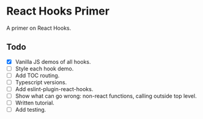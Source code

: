 # React Hooks Primer

A primer on React Hooks.

## Todo

- [x] Vanilla JS demos of all hooks.
- [ ] Style each hook demo.
- [ ] Add TOC routing.
- [ ] Typescript versions.
- [ ] Add eslint-plugin-react-hooks.
- [ ] Show what can go wrong: non-react functions, calling outside top level.
- [ ] Written tutorial.
- [ ] Add testing.